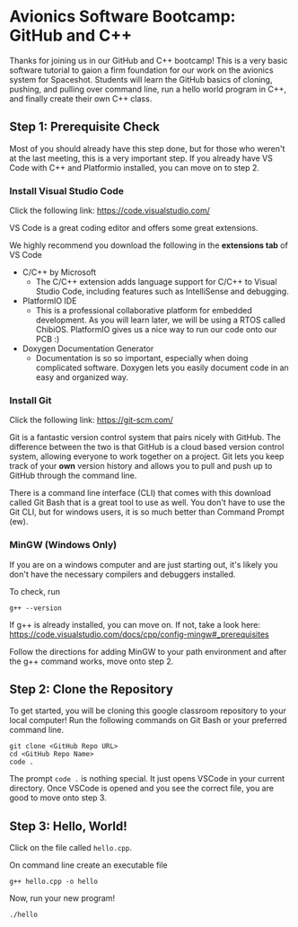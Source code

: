 # Avionics Software Bootcamp: GitHub and C++ 

Thanks for joining us in our GitHub and C++ bootcamp! This is a very basic software tutorial to gaion a firm foundation for our work on the avionics system for Spaceshot. Students will learn the GitHub basics of cloning, pushing, and pulling over command line, run a hello world program in C++, and finally create their own C++ class.

## Step 1: Prerequisite Check
Most of you should already have this step done, but for those who weren't at the last meeting, this is a very important step. If you already have VS Code with C++ and Platformio installed, you can move on to step 2. 

### Install Visual Studio Code 
Click the following link: https://code.visualstudio.com/

VS Code is a great coding editor and offers some great extensions. 

We highly recommend you download the following in the **extensions tab** of VS Code
- C/C++ by Microsoft
  -   The C/C++ extension adds language support for C/C++ to Visual Studio Code, including features such as IntelliSense and debugging.
- PlatformIO IDE
  - This is a professional collaborative platform for embedded development. As you will learn later, we will be using a RTOS called ChibiOS. PlatformIO gives us a nice way to run our code onto our PCB :)
- Doxygen Documentation Generator
  - Documentation is so so important, especially when doing complicated software. Doxygen lets you easily document code in an easy and organized way.

### Install Git

Click the following link: https://git-scm.com/

Git is a fantastic version control system that pairs nicely with GitHub. The difference between the two is that GitHub is a cloud based version control system, allowing everyone to work together on a project. Git lets you keep track of your **own** version history and allows you to pull and push up to GitHub through the command line.

There is a command line interface (CLI) that comes with this download called Git Bash that is a great tool to use as well. You don't have to use the Git CLI, but for windows users, it is so much better than Command Prompt (ew).

### MinGW (Windows Only)

If you are on a windows computer and are just starting out, it's likely you don't have the necessary compilers and debuggers installed.

To check, run
```
g++ --version
```
If g++ is already installed, you can move on. If not, take a look here: https://code.visualstudio.com/docs/cpp/config-mingw#_prerequisites

Follow the directions for adding MinGW to your path environment and after the g++ command works, move onto step 2. 


## Step 2: Clone the Repository
To get started, you will be cloning this google classroom repository to your local computer! Run the following commands on Git Bash or your preferred command line.

```
git clone <GitHub Repo URL>
cd <GitHub Repo Name>
code .
```

The prompt `code .` is nothing special. It just opens VSCode in your current directory. Once VSCode is opened and you see the correct file, you are good to move onto step 3.



## Step 3: Hello, World!

Click on the file called `hello.cpp`.

On command line create an executable file
```
g++ hello.cpp -o hello
```
Now, run your new program!

```
./hello
```


